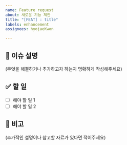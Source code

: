 ```yaml
---
name: Feature request
about: 새로운 기능 제안
title: "[FEAT] : title"
labels: enhancement
assignees: hyojaeKwon

---
```


## 📌 이슈 설명

(무엇을 해결하거나 추가하고자 하는지 명확하게 작성해주세요)

## ✅ 할 일

- [ ] 해야 할 일 1
- [ ] 해야 할 일 2

## 💬 비고

(추가적인 설명이나 참고할 자료가 있다면 적어주세요)
